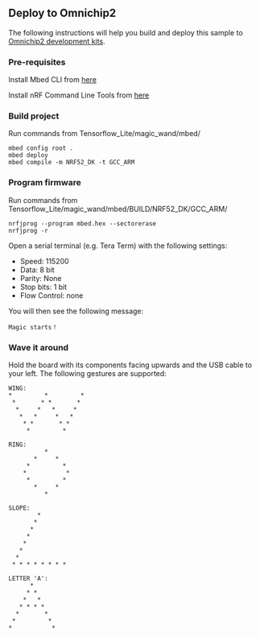 ## Deploy to Omnichip2
The following instructions will help you build and deploy this sample to [Omnichip2 development kits](https://www.zglue.com/products/devkit).

### Pre-requisites
Install Mbed CLI from [here](https://os.mbed.com/docs/mbed-os/v5.15/tools/installation-and-setup.html)

Install nRF Command Line Tools from [here](https://www.nordicsemi.com/Software-and-tools/Development-Tools/nRF-Command-Line-Tools)

### Build project
Run commands from Tensorflow_Lite/magic_wand/mbed/
```
mbed config root .
mbed deploy
mbed compile -m NRF52_DK -t GCC_ARM
```

### Program firmware


Run commands from Tensorflow_Lite/magic_wand/mbed/BUILD/NRF52_DK/GCC_ARM/
```
nrfjprog --program mbed.hex --sectorerase
nrfjprog -r
```

Open a serial terminal (e.g. Tera Term) with the following settings:
- Speed: 115200
- Data: 8 bit
- Parity: None
- Stop bits: 1 bit
- Flow Control: none

You will then see the following message:

```
Magic starts！
```

### Wave it around
Hold the board with its components facing upwards and the USB cable to your left. 
The following gestures are supported:

```
WING:
*         *         *
 *       * *       *
  *     *   *     *
   *   *     *   *
    * *       * *
     *         *
```

```
RING:
          *
       *     *
     *         *
    *           *
     *         *
       *     *
          *
```

```
SLOPE:
        *
       *
      *
     *
    *
   *
  *
 * * * * * * * *
```

```
LETTER 'A':
      *
     * *
    *   *
   * * * *
  *       *
 *         *
*           *
```


